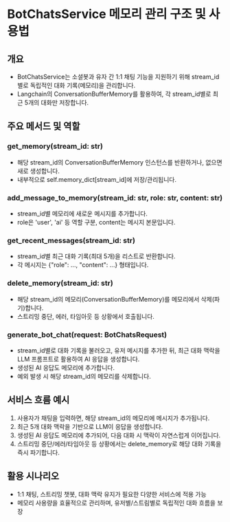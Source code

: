 # BotChatsService 메모리 관리 구조 및 사용법

## 개요
- BotChatsService는 소셜봇과 유자 간 1:1 채팅 기능을 지원하기 위해 stream_id별로 독립적인 대화 기록(메모리)을 관리합니다.
- Langchain의 ConversationBufferMemory를 활용하여, 각 stream_id별로 최근 5개의 대화만 저장합니다.

## 주요 메서드 및 역할

### get_memory(stream_id: str)
- 해당 stream_id의 ConversationBufferMemory 인스턴스를 반환하거나, 없으면 새로 생성합니다.
- 내부적으로 self.memory_dict[stream_id]에 저장/관리됩니다.

### add_message_to_memory(stream_id: str, role: str, content: str)
- stream_id별 메모리에 새로운 메시지를 추가합니다.
- role은 'user', 'ai' 등 역할 구분, content는 메시지 본문입니다.

### get_recent_messages(stream_id: str)
- stream_id별 최근 대화 기록(최대 5개)을 리스트로 반환합니다.
- 각 메시지는 {"role": ..., "content": ...} 형태입니다.

### delete_memory(stream_id: str)
- 해당 stream_id의 메모리(ConversationBufferMemory)를 메모리에서 삭제(파기)합니다.
- 스트리밍 중단, 에러, 타임아웃 등 상황에서 호출됩니다.

### generate_bot_chat(request: BotChatsRequest)
- stream_id별로 대화 기록을 불러오고, 유저 메시지를 추가한 뒤, 최근 대화 맥락을 LLM 프롬프트로 활용하여 AI 응답을 생성합니다.
- 생성된 AI 응답도 메모리에 추가합니다.
- 예외 발생 시 해당 stream_id의 메모리를 삭제합니다.

## 서비스 흐름 예시
1. 사용자가 채팅을 입력하면, 해당 stream_id의 메모리에 메시지가 추가됩니다.
2. 최근 5개 대화 맥락을 기반으로 LLM이 응답을 생성합니다.
3. 생성된 AI 응답도 메모리에 추가되어, 다음 대화 시 맥락이 자연스럽게 이어집니다.
4. 스트리밍 중단/에러/타임아웃 등 상황에서는 delete_memory로 해당 대화 기록을 즉시 파기합니다.

## 활용 시나리오
- 1:1 채팅, 스트리밍 챗봇, 대화 맥락 유지가 필요한 다양한 서비스에 적용 가능
- 메모리 사용량을 효율적으로 관리하며, 유저별/스트림별로 독립적인 대화 흐름을 보장 